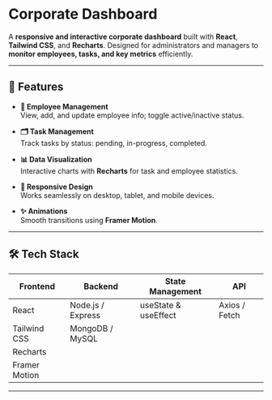 # Corporate Dashboard

A **responsive and interactive corporate dashboard** built with **React**, **Tailwind CSS**, and **Recharts**. Designed for administrators and managers to **monitor employees, tasks, and key metrics** efficiently.  

---

## 🌟 Features

- **👥 Employee Management**  
  View, add, and update employee info; toggle active/inactive status.  

- **🗂 Task Management**  
  Track tasks by status: pending, in-progress, completed.  

- **📊 Data Visualization**  
  Interactive charts with **Recharts** for task and employee statistics.  

- **📱 Responsive Design**  
  Works seamlessly on desktop, tablet, and mobile devices.  

- **✨ Animations**  
  Smooth transitions using **Framer Motion**.  

---

## 🛠 Tech Stack

| Frontend | Backend | State Management | API |
|----------|---------|----------------|-----|
| React | Node.js / Express | useState & useEffect | Axios / Fetch |
| Tailwind CSS | MongoDB / MySQL |  |  |
| Recharts |  |  |  |
| Framer Motion |  |  |  |

---

